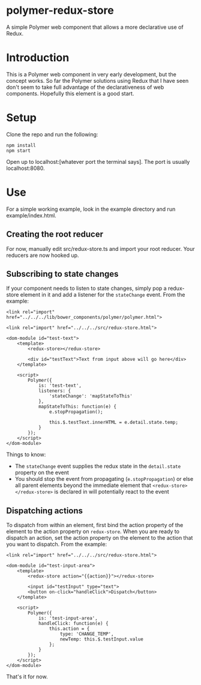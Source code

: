 # polymer-redux-store
A simple Polymer web component that allows a more declarative use of Redux.

# Introduction
This is a Polymer web component in very early development, but the concept works. So far the Polymer solutions using Redux that I have seen
don't seem to take full advantage of the declarativeness of web components. Hopefully this element is a good start.

# Setup
Clone the repo and run the following:
```
npm install
npm start
```

Open up to localhost:[whatever port the terminal says]. The port is usually localhost:8080.

# Use
For a simple working example, look in the example directory and run example/index.html.

## Creating the root reducer
For now, manually edit src/redux-store.ts and import your root reducer. Your reducers are now hooked up.

## Subscribing to state changes
If your component needs to listen to state changes, simply pop a redux-store element in it and add a listener for the `stateChange` event. From the example:

```
<link rel="import" href="../../../lib/bower_components/polymer/polymer.html">

<link rel="import" href="../../../src/redux-store.html">

<dom-module id="test-text">
    <template>
        <redux-store></redux-store>

        <div id="testText">Text from input above will go here</div>
    </template>

    <script>
        Polymer({
            is: 'test-text',
            listeners: {
                'stateChange': 'mapStateToThis'
            },
            mapStateToThis: function(e) {
                e.stopPropagation();

                this.$.testText.innerHTML = e.detail.state.temp;
            }
        });
    </script>
</dom-module>
```

Things to know:
* The `stateChange` event supplies the redux state in the `detail.state` property on the event
* You should stop the event from propagating (`e.stopPropagation`) or else all parent elements beyond the immediate element that `<redux-store></redux-store>` is declared in will potentially react to the event

## Dispatching actions
To dispatch from within an element, first bind the action property of the element to the action property on `redux-store`. When you are ready to dispatch an action, set the action property on the element to the action that you want to dispatch. From the example:

```
<link rel="import" href="../../../src/redux-store.html">

<dom-module id="test-input-area">
    <template>
        <redux-store action="{{action}}"></redux-store>

        <input id="testInput" type="text">
        <button on-click="handleClick">Dispatch</button>
    </template>

    <script>
        Polymer({
            is: 'test-input-area',
            handleClick: function(e) {
                this.action = {
                    type: 'CHANGE_TEMP',
                    newTemp: this.$.testInput.value
                };
            }
        });
    </script>
</dom-module>
```

That's it for now.
